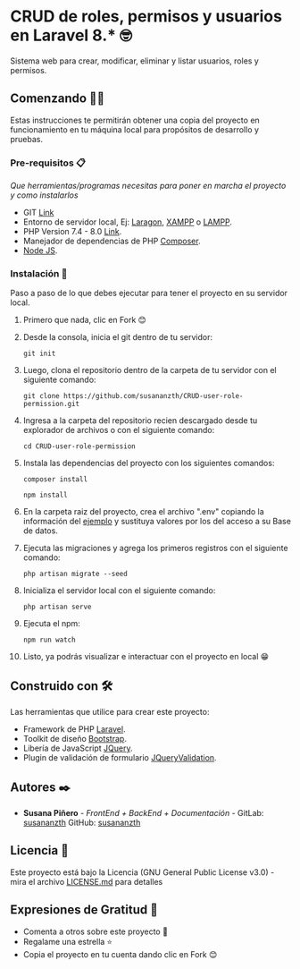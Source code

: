 # CRUD de roles, permisos y usuarios en Laravel 8.* 🤓

Sistema web para crear, modificar, eliminar y listar usuarios, roles y permisos.

## Comenzando 💪🚀

Estas instrucciones te permitirán obtener una copia del proyecto en funcionamiento en tu máquina local para propósitos de desarrollo y pruebas.

### Pre-requisitos 📋

_Que herramientas/programas necesitas para poner en marcha el proyecto y como instalarlos_

* GIT [Link](https://git-scm.com/downloads)
* Entorno de servidor local, Ej: [Laragon](https://laragon.org/download/), [XAMPP](https://www.apachefriends.org/es/index.html) o [LAMPP](https://bitnami.com/stack/lamp/installer).
* PHP Version 7.4 - 8.0 [Link](https://www.php.net/downloads.php).
* Manejador de dependencias de PHP [Composer](https://getcomposer.org/download/).
* [Node JS](https://nodejs.org/en/download/).


### Instalación 🔧

Paso a paso de lo que debes ejecutar para tener el proyecto en su servidor local.

 1. Primero que nada, clic en Fork 😊

 2. Desde la consola, inicia el git dentro de tu servidor:
    ```
    git init
    ```
 3. Luego, clona el repositorio dentro de la carpeta de tu servidor con el siguiente comando:
    ```
    git clone https://github.com/susananzth/CRUD-user-role-permission.git
    ```
 4. Ingresa a la carpeta del repositorio recien descargado desde tu explorador de archivos o con el siguiente comando:
    ```
    cd CRUD-user-role-permission
    ```
 5. Instala las dependencias del proyecto con los siguientes comandos:
    ```
    composer install
    ```
    ```
    npm install
    ```
 5. En la carpeta raiz del proyecto, crea el archivo ".env" copiando la información del [ejemplo](https://github.com/susananzth/CRUD-user-role-permission/blob/main/.env.example) y sustituya valores por los del acceso a su Base de datos.

 6. Ejecuta las migraciones y agrega los primeros registros con el siguiente comando:
    ```
    php artisan migrate --seed
    ```
 7. Inicializa el servidor local con el siguiente comando:
    ```
    php artisan serve
    ```
 8. Ejecuta el npm:
    ```
    npm run watch
    ```
 9. Listo, ya podrás visualizar e interactuar con el proyecto en local  😁

## Construido con 🛠️

Las herramientas que utilice para crear este proyecto:

* Framework de PHP [Laravel](https://laravel.com/docs/8.x).
* Toolkit de diseño [Bootstrap](https://getbootstrap.com/docs/5.0/getting-started/introduction/).
* Libería de JavaScript [JQuery](https://jquery.com/).
* Plugin de validación de formulario [JQueryValidation](https://jqueryvalidation.org/).

## Autores ✒️

* **Susana Piñero** - *FrontEnd + BackEnd + Documentación* - GitLab: [susananzth](https://gitlab.com/susananzth) GitHub: [susananzth](https://github.com/susananzth)

## Licencia 📄

Este proyecto está bajo la Licencia (GNU General Public License v3.0) - mira el archivo [LICENSE.md](https://github.com/susananzth/CRUD-user-role-permission/blob/main/LICENSE.md) para detalles

## Expresiones de Gratitud 🎁

* Comenta a otros sobre este proyecto 📢
* Regalame una estrella ⭐
* Copia el proyecto en tu cuenta dando clic en Fork 😊
